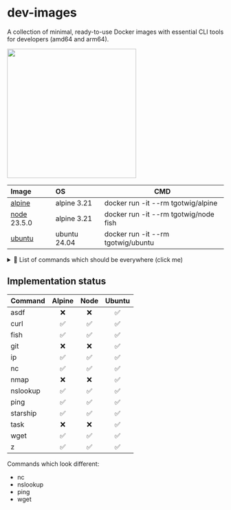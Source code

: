 # dev-images

A collection of minimal, ready-to-use Docker images with essential CLI tools for developers (amd64 and arm64).

<img src="https://github.com/user-attachments/assets/16c25a38-4b6f-47ac-8fc5-5faa28ce573e" width="300">

| Image                                               | OS  | CMD |
| :--                                                 | :-- | --- |
| [alpine](https://github.com/tgotwig/alpine)         | alpine 3.21 | docker run -it --rm tgotwig/alpine |
| [node](https://github.com/tgotwig/node) 23.5.0      | alpine 3.21 | docker run -it --rm tgotwig/node fish |
| [ubuntu](https://github.com/tgotwig/ubuntu)         | ubuntu 24.04 | docker run -it --rm tgotwig/ubuntu |

<details>
  <summary>📃 List of commands which should be everywhere (click me)</summary>

  | Command | Note | Sample |
  | :-- | :-- | :-- |
  | asdf | For installing programming languages. |  |
  | curl |  |  |
  | fish | Bash replacement with lots of auto-completions.  |  |
  | git |  |  |
  | ip | For getting host IPs. | `ip a` |
  | nc | For chatting or to check if port is open. | `nc -zv <host> <port>` |
  | nmap |  |  |
  | nslookup | For getting IPs from dns name. | `nslookup github.com <alt-dns-server>` |
  | ping |  |  |
  | starship |  For making the terminal prompt pretty 😊 |  |
  | task | For having a task runner. |  |
  | wget | For downloading files. | `wget <url>` |
  | z | For jumping into previously visited folders. | `z <part-of-folders-path>` |
</details>

## Implementation status

| Command | Alpine | Node | Ubuntu |
| :-- | :--: | :--: | :--: |
| asdf | ❌ | ❌ | ✅ |
| curl | ✅ | ✅ | ✅ |
| fish | ✅ | ✅ | ✅ |
| git | ❌ | ❌ | ✅ |
| ip | ✅ | ✅ | ✅ |
| nc | ✅ | ✅ | ✅ |
| nmap | ❌ | ❌ | ✅ |
| nslookup | ✅ | ✅ | ✅ |
| ping | ✅ | ✅ | ✅ |
| starship | ✅ | ✅ | ✅ |
| task | ❌ | ❌ | ✅ |
| wget | ✅ | ✅ | ✅ |
| z | ✅ | ✅ | ✅ |

Commands which look different:

- nc
- nslookup
- ping
- wget
